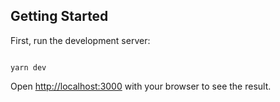 ## Getting Started

First, run the development server:

```

yarn dev

```

Open [http://localhost:3000](http://localhost:3000) with your browser to see the result.
